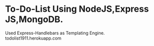 # To-Do-List Using NodeJS,Express JS,MongoDB.
Used Express-Handlebars as Templating Engine.
todolist1911.herokuapp.com
